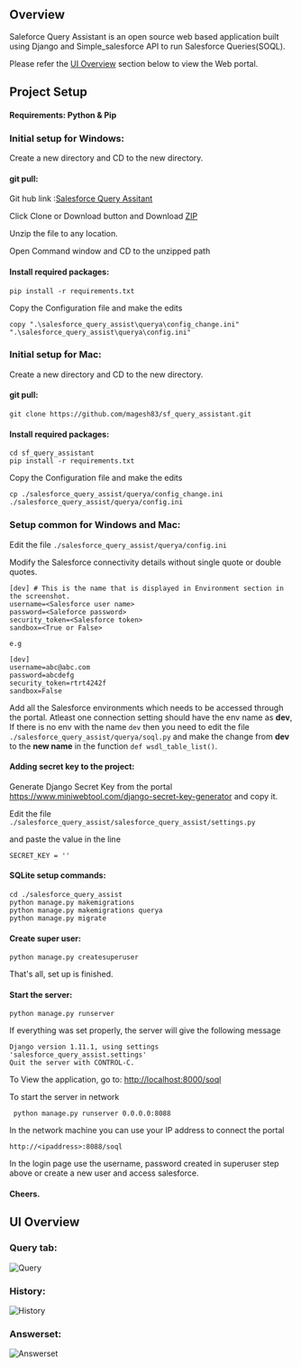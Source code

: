 
## Overview
Saleforce Query Assistant is an open source web based application built using Django and Simple_salesforce API to run Salesforce Queries(SOQL).

Please refer the [UI Overview](https://github.com/magesh83/sf_query_assistant/blob/master/README.md#ui-overview) section below to view the Web portal.


## Project Setup

#### Requirements: Python & Pip
   

### Initial setup for Windows:

Create a new directory and CD to the new directory.

#### git pull:

Git hub link :[Salesforce Query Assitant](hhttps://github.com/magesh83/sf_query_assistant.git)

Click Clone or Download button and Download [ZIP](https://github.com/magesh83/sf_query_assistant/archive/master.zip)
 
Unzip the file to any location.

Open Command window and CD to the unzipped path

#### Install required packages:

```
pip install -r requirements.txt
```

Copy the Configuration file and make the edits

```
copy ".\salesforce_query_assist\querya\config_change.ini" ".\salesforce_query_assist\querya\config.ini"
```

### Initial setup for Mac:

Create a new directory and CD to the new directory.

#### git pull:

```
git clone https://github.com/magesh83/sf_query_assistant.git
```

#### Install required packages:

```
cd sf_query_assistant
pip install -r requirements.txt
```

Copy the Configuration file and make the edits

```
cp ./salesforce_query_assist/querya/config_change.ini ./salesforce_query_assist/querya/config.ini
```


### Setup common for Windows and Mac:
Edit the file `./salesforce_query_assist/querya/config.ini `

Modify the Salesforce connectivity details without single quote or double quotes.

```
[dev] # This is the name that is displayed in Environment section in the screenshot.
username=<Salesforce user name>
password=<Saleforce password>
security_token=<Salesforce token>
sandbox=<True or False>

e.g

[dev] 
username=abc@abc.com
password=abcdefg
security_token=rtrt4242f
sandbox=False
```

Add all the Salesforce environments which needs to be accessed through the portal.
Atleast one connection setting should have the env name as __dev__, 
If there is no env with the name `dev` then you need to edit the file 
`./salesforce_query_assist/querya/soql.py` and make the change from __dev__ to the __new name__ in the function `def wsdl_table_list()`.

#### Adding secret key to the project:
Generate Django Secret Key from the portal https://www.miniwebtool.com/django-secret-key-generator
and copy it.

Edit the file
`./salesforce_query_assist/salesforce_query_assist/settings.py`

and paste the value in the line
```
SECRET_KEY = ''
```

#### SQLite setup commands:


```
cd ./salesforce_query_assist
python manage.py makemigrations
python manage.py makemigrations querya
python manage.py migrate
```


#### Create super user:

```
python manage.py createsuperuser
```

That's all, set up is finished.

#### Start the server:

```
python manage.py runserver 
```

If everything was set properly, the server will give the following message

```
Django version 1.11.1, using settings 'salesforce_query_assist.settings'
Quit the server with CONTROL-C.
```
To View the application, go to: [http://localhost:8000/soql](http://localhost:8000/soql)

To start the server in network

```
 python manage.py runserver 0.0.0.0:8088

```

In the network machine you can use your IP address to connect the portal 
```
http://<ipaddress>:8088/soql
```

In the login page use the username, password created in superuser step above  or create a new user and access salesforce.
#### Cheers.

## UI Overview

### Query tab:

![Query](https://user-images.githubusercontent.com/14313102/45288908-7100a180-b509-11e8-8be3-21f24e0d5932.png)

### History:

![History](https://user-images.githubusercontent.com/14313102/45288926-7c53cd00-b509-11e8-9883-2436ffa27b0a.png)

### Answerset:

![Answerset](https://user-images.githubusercontent.com/14313102/45288949-8d9cd980-b509-11e8-9255-ab26c978da30.png)


